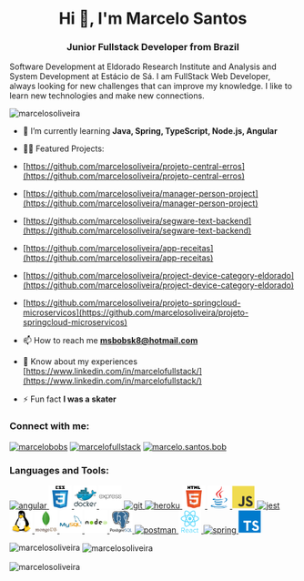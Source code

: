 <h1 align="center">Hi 👋, I'm Marcelo Santos</h1>
<h3 align="center">Junior Fullstack Developer from Brazil</h3>

<p>Software Development at Eldorado Research Institute and Analysis and System Development at Estácio de Sá. I am FullStack Web Developer, always looking for new challenges that can improve my knowledge. I like to learn new technologies and make new connections. </p>

<p align="left"> <img src="https://komarev.com/ghpvc/?username=marcelosoliveira&label=Profile%20views&color=0e75b6&style=flat" alt="marcelosoliveira" /> </p>

- 🌱 I’m currently learning **Java, Spring, TypeScript, Node.js, Angular**

- 👨‍💻 Featured Projects:
- [https://github.com/marcelosoliveira/projeto-central-erros](https://github.com/marcelosoliveira/projeto-central-erros)
- [https://github.com/marcelosoliveira/manager-person-project](https://github.com/marcelosoliveira/manager-person-project)
- [https://github.com/marcelosoliveira/segware-text-backend](https://github.com/marcelosoliveira/segware-text-backend)
- [https://github.com/marcelosoliveira/app-receitas](https://github.com/marcelosoliveira/app-receitas)
- [https://github.com/marcelosoliveira/project-device-category-eldorado](https://github.com/marcelosoliveira/project-device-category-eldorado)
- [https://github.com/marcelosoliveira/projeto-springcloud-microservicos](https://github.com/marcelosoliveira/projeto-springcloud-microservicos)

- 📫 How to reach me **msbobsk8@hotmail.com**

- 📄 Know about my experiences [https://www.linkedin.com/in/marcelofullstack/](https://www.linkedin.com/in/marcelofullstack/)

- ⚡ Fun fact **I was a skater**

<h3 align="left">Connect with me:</h3>
<p align="left">
<a href="https://twitter.com/marcelobobs" target="blank"><img align="center" src="https://cdn.jsdelivr.net/npm/simple-icons@3.0.1/icons/twitter.svg" alt="marcelobobs" height="30" width="40" /></a>
<a href="https://linkedin.com/in/marcelofullstack" target="blank"><img align="center" src="https://cdn.jsdelivr.net/npm/simple-icons@3.0.1/icons/linkedin.svg" alt="marcelofullstack" height="30" width="40" /></a>
<a href="https://instagram.com/marcelo.santos.bob" target="blank"><img align="center" src="https://cdn.jsdelivr.net/npm/simple-icons@3.0.1/icons/instagram.svg" alt="marcelo.santos.bob" height="30" width="40" /></a>
</p>

<h3 align="left">Languages and Tools:</h3>
<p align="left"> <a href="https://angular.io" target="_blank"> <img src="https://angular.io/assets/images/logos/angular/angular.svg" alt="angular" width="40" height="40"/> </a> <a href="https://www.w3schools.com/css/" target="_blank"> <img src="https://raw.githubusercontent.com/devicons/devicon/master/icons/css3/css3-original-wordmark.svg" alt="css3" width="40" height="40"/> </a> <a href="https://www.docker.com/" target="_blank"> <img src="https://raw.githubusercontent.com/devicons/devicon/master/icons/docker/docker-original-wordmark.svg" alt="docker" width="40" height="40"/> </a> <a href="https://expressjs.com" target="_blank"> <img src="https://raw.githubusercontent.com/devicons/devicon/master/icons/express/express-original-wordmark.svg" alt="express" width="40" height="40"/> </a> <a href="https://git-scm.com/" target="_blank"> <img src="https://www.vectorlogo.zone/logos/git-scm/git-scm-icon.svg" alt="git" width="40" height="40"/> </a> <a href="https://heroku.com" target="_blank"> <img src="https://www.vectorlogo.zone/logos/heroku/heroku-icon.svg" alt="heroku" width="40" height="40"/> </a> <a href="https://www.w3.org/html/" target="_blank"> <img src="https://raw.githubusercontent.com/devicons/devicon/master/icons/html5/html5-original-wordmark.svg" alt="html5" width="40" height="40"/> </a> <a href="https://www.java.com" target="_blank"> <img src="https://raw.githubusercontent.com/devicons/devicon/master/icons/java/java-original.svg" alt="java" width="40" height="40"/> </a> <a href="https://developer.mozilla.org/en-US/docs/Web/JavaScript" target="_blank"> <img src="https://raw.githubusercontent.com/devicons/devicon/master/icons/javascript/javascript-original.svg" alt="javascript" width="40" height="40"/> </a> <a href="https://jestjs.io" target="_blank"> <img src="https://www.vectorlogo.zone/logos/jestjsio/jestjsio-icon.svg" alt="jest" width="40" height="40"/> </a> <a href="https://www.linux.org/" target="_blank"> <img src="https://raw.githubusercontent.com/devicons/devicon/master/icons/linux/linux-original.svg" alt="linux" width="40" height="40"/> </a> <a href="https://www.mongodb.com/" target="_blank"> <img src="https://raw.githubusercontent.com/devicons/devicon/master/icons/mongodb/mongodb-original-wordmark.svg" alt="mongodb" width="40" height="40"/> </a> <a href="https://www.mysql.com/" target="_blank"> <img src="https://raw.githubusercontent.com/devicons/devicon/master/icons/mysql/mysql-original-wordmark.svg" alt="mysql" width="40" height="40"/> </a> <a href="https://nodejs.org" target="_blank"> <img src="https://raw.githubusercontent.com/devicons/devicon/master/icons/nodejs/nodejs-original-wordmark.svg" alt="nodejs" width="40" height="40"/> </a> <a href="https://www.postgresql.org" target="_blank"> <img src="https://raw.githubusercontent.com/devicons/devicon/master/icons/postgresql/postgresql-original-wordmark.svg" alt="postgresql" width="40" height="40"/> </a> <a href="https://postman.com" target="_blank"> <img src="https://www.vectorlogo.zone/logos/getpostman/getpostman-icon.svg" alt="postman" width="40" height="40"/> </a> <a href="https://reactjs.org/" target="_blank"> <img src="https://raw.githubusercontent.com/devicons/devicon/master/icons/react/react-original-wordmark.svg" alt="react" width="40" height="40"/> </a> <a href="https://spring.io/" target="_blank"> <img src="https://www.vectorlogo.zone/logos/springio/springio-icon.svg" alt="spring" width="40" height="40"/> </a> <a href="https://www.typescriptlang.org/" target="_blank"> <img src="https://raw.githubusercontent.com/devicons/devicon/master/icons/typescript/typescript-original.svg" alt="typescript" width="40" height="40"/> </a> </p>

<p><img align="left" src="https://github-readme-stats.vercel.app/api/top-langs?username=marcelosoliveira&show_icons=true&locale=en&layout=compact" alt="marcelosoliveira" /></p>

<p>&nbsp;<img align="center" src="https://github-readme-stats.vercel.app/api?username=marcelosoliveira&show_icons=true&locale=en" alt="marcelosoliveira" /></p>

<p><img align="center" src="https://github-readme-streak-stats.herokuapp.com/?user=marcelosoliveira&" alt="marcelosoliveira" /></p>
